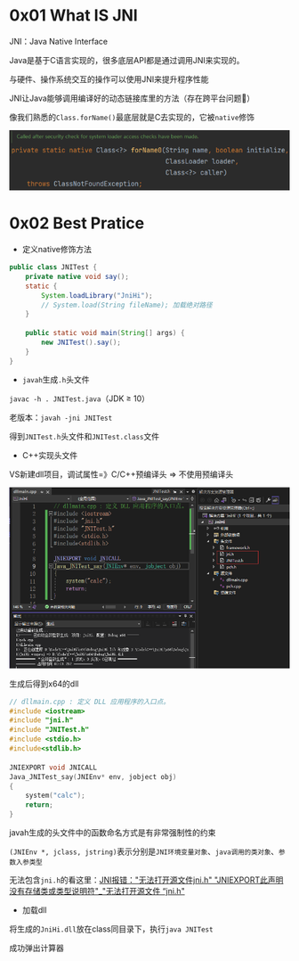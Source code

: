 # 0x01 What IS JNI

JNI：Java Native Interface

Java是基于C语言实现的，很多底层API都是通过调用JNI来实现的。

与硬件、操作系统交互的操作可以使用JNI来提升程序性能

JNI让Java能够调用编译好的动态链接库里的方法（存在跨平台问题👊）

像我们熟悉的`Class.forName()`最底层就是C去实现的，它被`native`修饰

![image-20230322164250276](../.gitbook/assets/image-20230322164250276.png)

# 0x02 Best Pratice

* 定义native修饰方法

```java
public class JNITest {
    private native void say();
    static {
        System.loadLibrary("JniHi");
        // System.load(String fileName); 加载绝对路径
    }

    public static void main(String[] args) {
        new JNITest().say();
    }
}
```

* `javah`生成`.h`头文件

`javac -h . JNITest.java`（JDK ≥ 10）

老版本：`javah -jni JNITest`  

得到`JNITest.h`头文件和`JNITest.class`文件

* C++实现头文件

VS新建dll项目，调试属性=》C/C++预编译头 => 不使用预编译头

![image-20230322172805579](../.gitbook/assets/image-20230322172805579.png)

生成后得到x64的dll

```c++
// dllmain.cpp : 定义 DLL 应用程序的入口点。
#include <iostream>
#include "jni.h"
#include "JNITest.h"
#include <stdio.h>
#include<stdlib.h>

JNIEXPORT void JNICALL
Java_JNITest_say(JNIEnv* env, jobject obj)
{
	system("calc");
	return;
}
```

javah生成的头文件中的函数命名方式是有非常强制性的约束

`(JNIEnv *, jclass, jstring)`表示分别是`JNI环境变量对象`、`java调用的类对象`、`参数入参类型`

无法包含`jni.h`的看这里：[JNI报错："无法打开源文件jni.h" "JNIEXPORT此声明没有存储类或类型说明符"_"无法打开源文件 “jni.h"](https://blog.csdn.net/michael_f2008/article/details/88525000)

* 加载dll

将生成的`JniHi.dll`放在class同目录下，执行`java JNITest`

成功弹出计算器